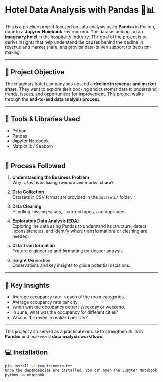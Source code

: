 # Hotel Data Analysis with Pandas 🏨📊

This is a practice project focused on data analysis using **Pandas** in Python, done in a **Jupyter Notebook** environment. The dataset belongs to an **imaginary hotel** in the hospitality industry. The goal of the project is to derive insights that help understand the causes behind the decline in revenue and market share, and provide data-driven support for decision-making.

---

## 🧠 Project Objective

The imaginary hotel company has noticed a **decline in revenue and market share**. They want to explore their booking and customer data to understand trends, issues, and opportunities for improvement. This project walks through the **end-to-end data analysis process**.

---

## 🧰 Tools & Libraries Used

- Python
- Pandas
- Jupyter Notebook
- Matplotlib / Seaborn

---

## 📝 Process Followed

1. **Understanding the Business Problem**  
   Why is the hotel losing revenue and market share?

2. **Data Collection**  
   Datasets in CSV format are provided in the `datasets/` folder.

3. **Data Cleaning**  
   Handling missing values, incorrect types, and duplicates.

4. **Exploratory Data Analysis (EDA)**  
   Exploring the data using Pandas to understand its structure, detect inconsistencies, and identify where transformations or cleaning are needed.

5. **Data Transformation**  
   Feature engineering and formatting for deeper analysis.

6. **Insight Generation**  
   Observations and key insights to guide potential decisions.

---

## 📌 Key Insights

- Average occupancy rate in each of the room categories.
- Average occupancy rate per city.
- When was the occupancy better? Weekday or weekend.
- In June, what was the occupancy for different cities?
- What is the revenue realized per city?

---

This project also served as a practical exercise to strengthen skills in **Pandas** and real-world **data analysis workflows**.

## 💻 Installation

```bash
pip install -r requirements.txt
Once the dependencies are installed, you can open the Jupyter Notebook:
python -m notebook
